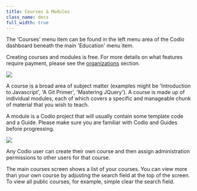```yaml
---
title: Courses & Modules
class_name: docs
full_width: true
---
```


The 'Courses' menu item can be found in the left menu area of the Codio dashboard beneath the main 'Education' menu item.

Creating courses and modules is free. For more details on what features require payment, please see the [organizations](/docs/education/teachers/organizations) section.

![](docs/education/courses.png)

A course is a broad area of subject matter (examples might be 'Introduction to Javascript', 'A Git Primer', 'Mastering JQuery'). A course is made up of individual modules, each of which covers a specific and manageable chunk of material that you wish to teach.

A module is a Codio project that will usually contain some template code and a Guide. Please make sure you are familiar with Codio and Guides before progressing.

![](docs/education/modules.png)

Any Codio user can create their own course and then assign administration permissions to other users for that course.

The main courses screen shows a list of your courses. You can view more than your own course by adjusting the search field at the top of the screen. To view all public courses, for example, simple clear the search field.
